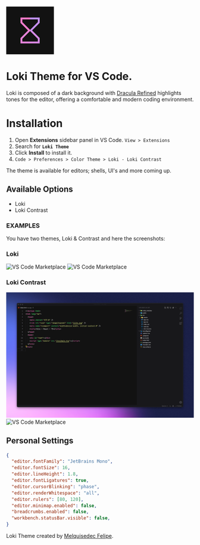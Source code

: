 ![loki-theme](./logo/loki.gif)

# Loki Theme for VS Code.

Loki is composed of a dark background with [Dracula Refined](https://github.com/mathcale/dracula-theme-refined) highlights tones for the editor, offering a comfortable and modern coding environment.

# Installation

1. Open **Extensions** sidebar panel in VS Code. `View > Extensions`
2. Search for **`Loki Theme`**
3. Click **Install** to install it.
4. `Code > Preferences > Color Theme > Loki - Loki Contrast`

The theme is available for editors; shells, UI's and more coming up.

## Available Options
- Loki
- Loki Contrast

### EXAMPLES

You have two themes, Loki &amp; Contrast and here the screenshots:

### Loki

![VS Code Marketplace](./screenshots/screenshot-tsx.png)
![VS Code Marketplace](./screenshots/screenshot-css.png)

### Loki Contrast

![VS Code Marketplace](./screenshots/screenshot-html.png)
![VS Code Marketplace](./screenshots/screenshot-package.png)

## Personal Settings

```json
{
  "editor.fontFamily": "JetBrains Mono",
  "editor.fontSize": 16,
  "editor.lineHeight": 1.8,
  "editor.fontLigatures": true,
  "editor.cursorBlinking": "phase",
  "editor.renderWhitespace": "all",
  "editor.rulers": [80, 120],
  "editor.minimap.enabled": false,
  "breadcrumbs.enabled": false,
  "workbench.statusBar.visible": false,
}
```

Loki Theme created by [Melquisedec Felipe](https://github.com/melquisedecfelipe).
